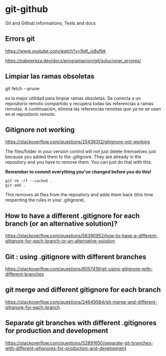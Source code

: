 # git-github
Git and Github informations, Tests and docs


## Errors git

https://www.youtube.com/watch?v=9sK_is8ufbk

https://pabpereza.dev/docs/programacion/git/solucionar_errores/

## Limpiar las ramas obsoletas

git fetch --prune

es la mejor utilidad para limpiar ramas obsoletas. Se conecta a un repositorio remoto compartido y recupera todas las referencias a ramas remotas. A continuación, elimina las referencias remotas que ya no se usan en el repositorio remoto.

## Gitignore not working

https://stackoverflow.com/questions/25436312/gitignore-not-working

The files/folder in your version control will not just delete themselves just because you added them to the .gitignore. They are already in the repository and you have to remove them. You can just do that with this:

**Remember to commit everything you've changed before you do this!**

````
git rm -rf --cached .
git add .
````

This removes all files from the repository and adds them back (this time respecting the rules in your .gitignore).

## How to have a different .gitignore for each branch (or an alternative solution)?

https://stackoverflow.com/questions/56390952/how-to-have-a-different-gitignore-for-each-branch-or-an-alternative-solution

## Git : using .gitignore with different branches

https://stackoverflow.com/questions/6057419/git-using-gitignore-with-different-branches

## git merge and different gitignore for each branch

https://stackoverflow.com/questions/24649584/git-merge-and-different-gitignore-for-each-branch

## Separate git branches with different .gitignores for production and development

https://stackoverflow.com/questions/52891650/separate-git-branches-with-different-gitignores-for-production-and-development


